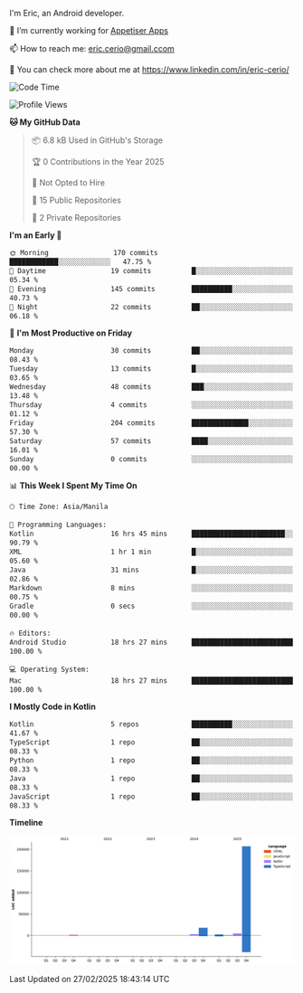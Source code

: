 
I'm Eric, an Android developer.

🔭 I’m currently working for [Appetiser Apps](http://appetiser.com.au)

📫 How to reach me: eric.cerio@gmail.ccom

👀 You can check more about me at https://www.linkedin.com/in/eric-cerio/

<!--START_SECTION:waka-->
![Code Time](http://img.shields.io/badge/Code%20Time-924%20hrs%2024%20mins-blue)

![Profile Views](http://img.shields.io/badge/Profile%20Views-0-blue)

**🐱 My GitHub Data** 

> 📦 6.8 kB Used in GitHub's Storage 
 > 
> 🏆 0 Contributions in the Year 2025
 > 
> 🚫 Not Opted to Hire
 > 
> 📜 15 Public Repositories 
 > 
> 🔑 2 Private Repositories 
 > 
**I'm an Early 🐤** 

```text
🌞 Morning                170 commits         ████████████░░░░░░░░░░░░░   47.75 % 
🌆 Daytime                19 commits          █░░░░░░░░░░░░░░░░░░░░░░░░   05.34 % 
🌃 Evening                145 commits         ██████████░░░░░░░░░░░░░░░   40.73 % 
🌙 Night                  22 commits          ██░░░░░░░░░░░░░░░░░░░░░░░   06.18 % 
```
📅 **I'm Most Productive on Friday** 

```text
Monday                   30 commits          ██░░░░░░░░░░░░░░░░░░░░░░░   08.43 % 
Tuesday                  13 commits          █░░░░░░░░░░░░░░░░░░░░░░░░   03.65 % 
Wednesday                48 commits          ███░░░░░░░░░░░░░░░░░░░░░░   13.48 % 
Thursday                 4 commits           ░░░░░░░░░░░░░░░░░░░░░░░░░   01.12 % 
Friday                   204 commits         ██████████████░░░░░░░░░░░   57.30 % 
Saturday                 57 commits          ████░░░░░░░░░░░░░░░░░░░░░   16.01 % 
Sunday                   0 commits           ░░░░░░░░░░░░░░░░░░░░░░░░░   00.00 % 
```


📊 **This Week I Spent My Time On** 

```text
🕑︎ Time Zone: Asia/Manila

💬 Programming Languages: 
Kotlin                   16 hrs 45 mins      ███████████████████████░░   90.79 % 
XML                      1 hr 1 min          █░░░░░░░░░░░░░░░░░░░░░░░░   05.60 % 
Java                     31 mins             █░░░░░░░░░░░░░░░░░░░░░░░░   02.86 % 
Markdown                 8 mins              ░░░░░░░░░░░░░░░░░░░░░░░░░   00.75 % 
Gradle                   0 secs              ░░░░░░░░░░░░░░░░░░░░░░░░░   00.00 % 

🔥 Editors: 
Android Studio           18 hrs 27 mins      █████████████████████████   100.00 % 

💻 Operating System: 
Mac                      18 hrs 27 mins      █████████████████████████   100.00 % 
```

**I Mostly Code in Kotlin** 

```text
Kotlin                   5 repos             ██████████░░░░░░░░░░░░░░░   41.67 % 
TypeScript               1 repo              ██░░░░░░░░░░░░░░░░░░░░░░░   08.33 % 
Python                   1 repo              ██░░░░░░░░░░░░░░░░░░░░░░░   08.33 % 
Java                     1 repo              ██░░░░░░░░░░░░░░░░░░░░░░░   08.33 % 
JavaScript               1 repo              ██░░░░░░░░░░░░░░░░░░░░░░░   08.33 % 
```



**Timeline**

![Lines of Code chart](https://raw.githubusercontent.com/eric-cerio/eric-cerio/main/assets/bar_graph.png)


 Last Updated on 27/02/2025 18:43:14 UTC
<!--END_SECTION:waka-->
